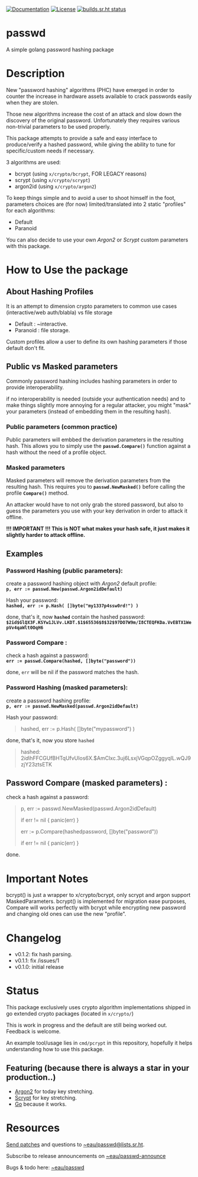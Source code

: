 [![Documentation](https://godoc.org/git.sr.ht/~eau/passwd?status.svg)](http://godoc.org/git.sr.ht/~eau/passwd)
[![License](https://img.shields.io/badge/License-BSD%203--Clause-blue.svg)](https://opensource.org/licenses/BSD-3-Clause)
[![builds.sr.ht status](https://builds.sr.ht/~eau/passwd.svg)](https://builds.sr.ht/~eau/passwd?)

# passwd
A simple golang password hashing package

# Description

New "password hashing" algorithms (PHC) have emerged in order to counter the increase in hardware assets
available to crack passwords easily when they are stolen.

Those new algorithms increase the cost of an attack and slow down the discovery of the original password.
Unfortunately they requires various non-trivial parameters to be used properly.

This package attempts to provide a safe and easy interface to produce/verify a hashed password,
while giving the ability to tune for specific/custom needs if necessary.

3 algorithms are used:

- bcrypt (using `x/crypto/bcrypt`, FOR LEGACY reasons)
- scrypt (using `x/crypto/scrypt`)
- argon2id (using `x/crypto/argon2`)

To keep things simple and to avoid a user to shoot himself in the foot, parameters choices are (for now) limited/translated into 2 static "profiles" for each algorithms:

- Default
- Paranoid

You can also decide to use your own *Argon2* or *Scrypt* custom parameters with this package.

# How to Use the package

## About Hashing Profiles
It is an attempt to dimension crypto parameters to common use cases (interactive/web auth/blabla) vs file storage

- Default  : ~interactive.
- Paranoid : file storage.

Custom profiles allow a user to define its own hashing parameters if those default don't fit.

## Public vs Masked parameters

Commonly password hashing includes hashing parameters in order to provide interoperability.

if no interoperability is needed (outside your authentication needs) and to make things slightly more annoying for a regular 
attacker, you might "mask" your parameters (instead of embedding them in the resulting hash).

### Public parameters (common practice)

Public parameters will embbed the derivation parameters in the resulting hash.
This allows you to simply use the **`passwd.Compare()`** function against a hash without
the need of a profile object.

### Masked parameters

Masked parameters will remove the derivation parameters from the resulting hash.
This requires you to **`passwd.NewMasked()`** before calling the profile **`Compare()`**
method.

An attacker would have to not only grab the stored password, but also to guess the parameters you use
with your key derivation in order to attack it offline.

**!!! IMPORTANT !!! This is NOT what makes your hash safe, it just makes it slightly harder to attack offline.**


## Examples 

### Password Hashing (public parameters):

create a password hashing object with *Argon2* default profile:   
**`p, err := passwd.New(passwd.Argon2idDefault)`**


Hash your password:   
**`hashed, err := p.Hash( []byte("my1337p4ssw0rd!") )`**


done, that's it, now **`hashed`** contain the hashed password:   
**`$2id$GlQX3F.KSYw1JLVv.LKDT.$1$65536$8$32$97DO7W9m/I8CTEQFKDa.VvEBTX1WepVv4qaWlt0OqH6`**


### Password Compare :

check a hash against a password:   
**`err := passwd.Compare(hashed, []byte("password"))`**

done, `err` will be nil if the password matches the hash.


### Password Hashing (**masked parameters**):

create a password hashing profile:   
**`p, err := passwd.NewMasked(passwd.Argon2idDefault)`**


Hash your password:
>
>   hashed, err := p.Hash( []byte("mypassword") )
>

done, that's it, now you store `hashed`
>
>   hashed: $2id$ihFFCGUfBHTqUfvUIos6X.$AmClxc.3uj6LsxjVGqpOZggyqIL.wQJ9zjY23ztsETK
>


## Password Compare (**masked parameters**) :

check a hash against a password:
>
>   p, err := passwd.NewMasked(passwd.Argon2idDefault)
>
>   if err != nil {
>       panic(err)
>   }
>
>   err := p.Compare(hashedpassword, []byte("password"))
>
>   if err != nil {
>       panic(err)
>   }
>

done.

# Important Notes

bcrypt() is just a wrapper to x/crypto/bcrypt, only scrypt and argon support MaskedParameters.
bcrypt() is implemented for migration ease purposes, Compare will works perfectly with bcrypt 
while encrypting new password and changing old ones can use the new "profile".

# Changelog

* v0.1.2: fix hash parsing.
* v0.1.1: fix /issues/1
* v0.1.0: initial release

# Status

This package exclusively uses crypto algorithm implementations shipped in go extended crypto packages (located in ```x/crypto/```)

This is work in progress and the default are still being worked out.
Feedback is welcome.

An example tool/usage lies in ```cmd/pcrypt``` in this repository, hopefully it helps understanding how to use this package.

## Featuring (because there is always a star in your production..)

* [Argon2](https://en.wikipedia.org/wiki/Argon2) for today key stretching.
* [Scrypt](http://en.wikipedia.org/wiki/Scrypt) for key stretching.
* [Go](http://golang.org) because it works.


# Resources

[Send patches](https://git-send-email.io) and questions to
[~eau/passwd@lists.sr.ht](https://lists.sr.ht/~eau/passwd).

Subscribe to release announcements on
[~eau/passwd-announce](https://lists.sr.ht/~eau/passwd-announce)

Bugs & todo here: [~eau/passwd](https://todo.sr.ht/~eau/passwd)
